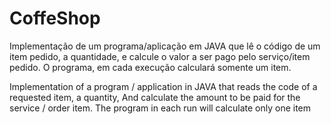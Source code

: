
# CoffeShop


Implementação de um programa/aplicação em JAVA que lê o código de um item pedido, a quantidade,
e calcule o valor a ser pago pelo serviço/item pedido. 
O programa, em cada execução calculará somente um item.


Implementation of a program / application in JAVA that reads the code of a requested item, a quantity,
And calculate the amount to be paid for the service / order item.
The program in each run will calculate only one item
